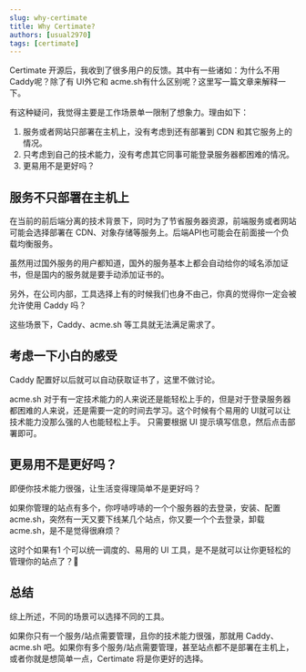 ```yaml
---
slug: why-certimate
title: Why Certimate?
authors: [usual2970]
tags: [certimate]
---
```



Certimate 开源后，我收到了很多用户的反馈。其中有一些诸如：为什么不用 Caddy呢？除了有 UI外它和 acme.sh有什么区别呢？这里写一篇文章来解释一下。

有这种疑问，我觉得主要是工作场景单一限制了想象力。理由如下：

1. 服务或者网站只部署在主机上，没有考虑到还有部署到 CDN 和其它服务上的情况。
2. 只考虑到自己的技术能力，没有考虑其它同事可能登录服务器都困难的情况。
3. 更易用不是更好吗？

## 服务不只部署在主机上

在当前的前后端分离的技术背景下，同时为了节省服务器资源，前端服务或者网站可能会选择部署在 CDN、对象存储等服务上。后端API也可能会在前面接一个负载均衡服务。

虽然用过国外服务的用户都知道，国外的服务基本上都会自动给你的域名添加证书，但是国内的服务就是要手动添加证书的。

另外，在公司内部，工具选择上有的时候我们也身不由己，你真的觉得你一定会被允许使用 Caddy 吗？

这些场景下，Caddy、acme.sh 等工具就无法满足需求了。

## 考虑一下小白的感受

Caddy 配置好以后就可以自动获取证书了，这里不做讨论。

acme.sh 对于有一定技术能力的人来说还是能轻松上手的，但是对于登录服务器都困难的人来说，还是需要一定的时间去学习。这个时候有个易用的 UI就可以让技术能力没那么强的人也能轻松上手。 只需要根据 UI 提示填写信息，然后点击部署即可。

## 更易用不是更好吗？

即便你技术能力很强，让生活变得理简单不是更好吗？

如果你管理的站点有多个，你哼哧哼哧的一个个服务器的去登录，安装、配置 acme.sh，突然有一天又要下线某几个站点，你又要一个个去登录，卸载 acme.sh，是不是觉得很麻烦？

这时个如果有1 个可以统一调度的、易用的 UI 工具，是不是就可以让你更轻松的管理你的站点了？🐶

## 总结

综上所述，不同的场景可以选择不同的工具。

如果你只有一个服务/站点需要管理，且你的技术能力很强，那就用  Caddy、acme.sh 吧。如果你有多个服务/站点需要管理，甚至站点都不是部署在主机上，或者你就是想简单一点，Certimate 将是你更好的选择。
